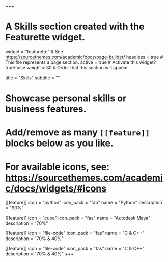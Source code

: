 +++
# A Skills section created with the Featurette widget.
widget = "featurette"  # See https://sourcethemes.com/academic/docs/page-builder/
headless = true  # This file represents a page section.
active = true  # Activate this widget? true/false
weight = 30  # Order that this section will appear.

title = "Skills"
subtitle = ""

# Showcase personal skills or business features.
# 
# Add/remove as many `[[feature]]` blocks below as you like.
# 
# For available icons, see: https://sourcethemes.com/academic/docs/widgets/#icons

[[feature]]
  icon = "python"
  icon_pack = "fab"
  name = "Python"
  description = "90%"
  
[[feature]]
  icon = "cube"
  icon_pack = "fas"
  name = "Autodesk Maya"
  description = "70%"  
  
[[feature]]
  icon = "file-code"
  icon_pack = "fas"
  name = "C & C++"
  description = "70% & 40%"

[[feature]]
  icon = "file-code"
  icon_pack = "fas"
  name = "C & C++"
  description = "70% & 40%"
+++
